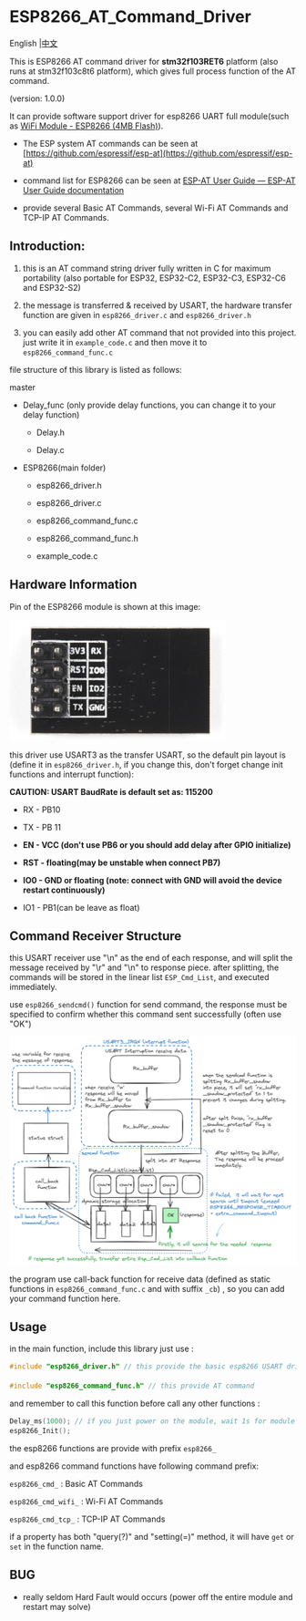 # ESP8266_AT_Command_Driver

English |[中文](README_zh.md)

This is  ESP8266 AT command driver for **stm32f103RET6** platform (also runs at stm32f103c8t6 platform), which gives full process function of the AT command. 

(version: 1.0.0) 

It can provide software support driver for esp8266 UART full module(such as [WiFi Module - ESP8266 (4MB Flash)](https://www.sparkfun.com/products/17146)).  

- The ESP system AT commands can  be seen at [https://github.com/espressif/esp-at](https://github.com/espressif/esp-at)

- command list for ESP8266 can be seen at [ESP-AT User Guide &mdash; ESP-AT User Guide documentation](https://docs.espressif.com/projects/esp-at/en/release-v2.2.0.0_esp8266/index.html)

- provide several Basic AT Commands, several  Wi-Fi AT Commands and TCP-IP AT Commands. 

## Introduction:

1. this is an AT command string driver fully written in C for maximum portability (also portable for ESP32, ESP32-C2, ESP32-C3, ESP32-C6 and ESP32-S2)  

2. the  message is transferred & received by USART, the hardware transfer function are given in `esp8266_driver.c` and `esp8266_driver.h`

3. you can easily add other AT command that not provided into this project. just write it in `example_code.c` and then move it to `esp8266_command_func.c` 

file structure of this library is listed as follows: 

master  

- Delay_func (only provide delay functions, you can change it to your delay function)   
  
  - Delay.h
  
  - Delay.c 

- ESP8266(main folder)
  
  - esp8266_driver.h  
  
  - esp8266_driver.c  
  
  - esp8266_command_func.c
  
  - esp8266_command_func.h 
  
  - example_code.c 

## Hardware Information

Pin of the ESP8266 module is shown at this image: 

![](attachments/2024-06-21-17-27-37-image.png)

this driver use USART3 as the transfer USART, so the default pin  layout is (define it in `esp8266_driver.h`, if you change this, don't forget change init functions and interrupt function): 

**CAUTION:  USART BaudRate is default set as: 115200**

- RX - PB10

- TX - PB 11 

- **EN - VCC (don't use PB6 or you should add delay after GPIO initialize)**

- **RST - floating(may be unstable when connect PB7)** 

- **IO0 - GND or floating (note: connect with GND will avoid  the device restart continuously)** 

- IO1 - PB1(can be leave as float) 

## Command Receiver Structure

this USART receiver use "\n" as the end of each response, and will split the message received by "\r" and "\n" to response piece. after splitting, the commands will be stored in the linear list `ESP_Cmd_List`,  and executed immediately.  

use `esp8266_sendcmd()` function for send command, the response must be specified to confirm whether this command sent successfully (often use "OK") 

![](attachments/2024-06-21-20-21-23-image.png)

the program use call-back function for receive data (defined as static functions in `esp8266_command_func.c` and with suffix `_cb`) , so you can add your command  function here. 

## Usage

in the main  function, include this library just use :  

```c
#include "esp8266_driver.h" // this provide the basic esp8266 USART driver

#include "esp8266_command_func.h" // this provide AT command
```

and remember to call  this function before call any  other functions :   

```c
Delay_ms(1000); // if you just power on the module, wait 1s for module init 
esp8266_Init();
```

the esp8266 functions are provide with prefix `esp8266_`  

and esp8266 command functions have following command prefix: 

`esp8266_cmd_`  :  Basic AT Commands 

`esp8266_cmd_wifi_` : Wi-Fi AT Commands 

`esp8266_cmd_tcp_` : TCP-IP AT Commands

if a property has both "query(?)" and "setting(=)" method, it will have `get` or `set` in the function name. 

## BUG

- really seldom Hard Fault would occurs (power off the entire module and restart may solve)
